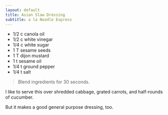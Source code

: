 ```yaml
---
layout: default
title: Asian Slaw Dressing
subtitle: a la Noodle Express
---
```


* 1/2 c canola oil
* 1/2 c white vinegar
* 1/4 c white sugar
* 1 T sesame seeds
* 1 T dijon mustard
* 1 t sesame oil 
* 1/4 t ground pepper
* 1/4 t salt

>Blend ingredients for 30 seconds.

I like to serve this over shredded cabbage, grated carrots, and half-rounds of cucumber. 

But it makes a good general purpose dressing, too.